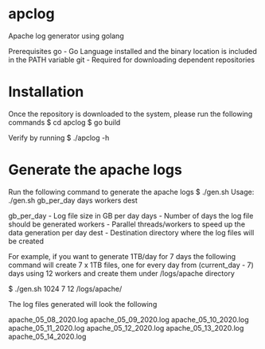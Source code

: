 # apclog
Apache log generator using golang

Prerequisites
 go  - Go Language installed and the binary location is included in the PATH variable
 git - Required for downloading dependent repositories


# Installation
Once the repository is downloaded to the system, please run the following commands
$ cd apclog
$ go build

Verify by running
$ ./apclog -h


# Generate the apache logs
Run the following command to generate the apache logs
$ ./gen.sh
Usage: ./gen.sh gb_per_day days workers dest

gb_per_day - Log file size in GB per day 
days - Number of days the log file should be generated
workers - Parallel threads/workers to speed up the data generation per day
dest - Destination directory where the log files will be created

For example, if you want to generate 1TB/day for 7 days the following command
will create 7 x 1TB files, one for every day from (current_day - 7) days
using 12 workers and create them under /logs/apache directory

$ ./gen.sh 1024 7 12 /logs/apache/

The log files generated will look the following

apache_05_08_2020.log  apache_05_09_2020.log  apache_05_10_2020.log  apache_05_11_2020.log  apache_05_12_2020.log
apache_05_13_2020.log  apache_05_14_2020.log
